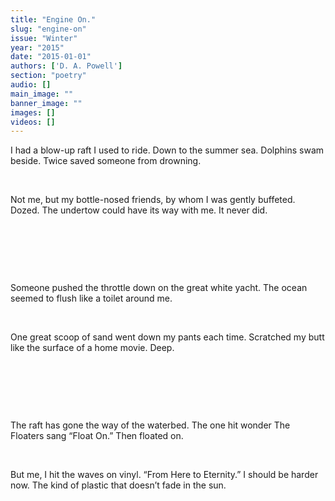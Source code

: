 ```yaml
---
title: "Engine On."
slug: "engine-on"
issue: "Winter"
year: "2015"
date: "2015-01-01"
authors: ['D. A. Powell']
section: "poetry"
audio: []
main_image: ""
banner_image: ""
images: []
videos: []
---
```

I had a blow-up raft I used to ride. Down to the summer sea. Dolphins swam beside. Twice saved someone from drowning.

  

 Not me, but my bottle-nosed friends, by whom I was gently buffeted.  Dozed. The undertow could have its way with me. It never did. 

  

  

  

 Someone pushed the throttle down on the great white yacht. The ocean seemed to flush like a toilet around me.

  

 One great scoop of sand went down my pants each time. Scratched my butt like the surface of a home movie. Deep.

  

  

  

 The raft has gone the way of the waterbed. The one hit wonder The Floaters sang “Float On.” Then floated on.

  

 But me, I hit the waves on vinyl. “From Here to Eternity.” I should be harder now. The kind of plastic that doesn’t fade in the sun.

